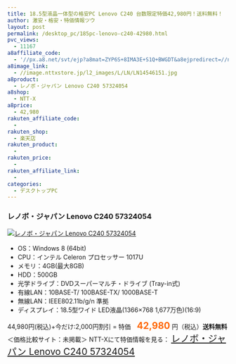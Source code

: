 ```yaml
---
title: 18.5型液晶一体型の格安PC Lenovo C240 台数限定特価42,980円！送料無料！
author: 激安・格安・特価情報ツウ
layout: post
permalink: /desktop_pc/185pc-lenovo-c240-42980.html
pvc_views:
  - 11167
a8affiliate_code:
  - '//px.a8.net/svt/ejp?a8mat=ZYP6S+8IMA3E+S1Q+BWGDT&a8ejpredirect=//nttxstore.jp/_II_LN14546151'
a8image_link:
  - //image.nttxstore.jp/l2_images/L/LN/LN14546151.jpg
a8product:
  - レノボ・ジャパン Lenovo C240 57324054
a8shop:
  - NTT-X
a8price:
  - 42,980
rakuten_affiliate_code:
  -
rakuten_shop:
  - 楽天店
rakuten_product:
  -
rakuten_price:
  -
rakuten_affiliate_link:
  -
categories:
  - デスクトップPC
---
```

### レノボ・ジャパン Lenovo C240 57324054

<div class="img-bg2 img_L">
  <a title="レノボ・ジャパン Lenovo C240 57324054" href="//px.a8.net/svt/ejp?a8mat=ZYP6S+8IMA3E+S1Q+BWGDT&a8ejpredirect=//nttxstore.jp/_II_LN14546151" target="_blank"><img src="//i1.wp.com/image.nttxstore.jp/l2_images/L/LN/LN14546151.jpg?resize=120%2C120" border="0" alt="レノボ・ジャパン Lenovo C240 57324054" style="border: 0pt none;" data-recalc-dims="1" /></a>
</div>

<!--more-->

  * OS：Windows 8 (64bit)
  * CPU：インテル Celeron プロセッサー 1017U
  * メモリ：4GB(最大8GB)
  * HDD：500GB
  * 光学ドライブ：DVDスーパーマルチ・ドライブ (Tray-in式)
  * 有線LAN：10BASE-T/ 100BASE-TX/ 1000BASE-T
  * 無線LAN：IEEE802.11b/g/n 準拠
  * ディスプレイ：18.5型ワイド LED液晶(1366&#215;768 1,677万色)(16:9)

44,980円(税込)+今だけ:2,000円割引 = 特価　<span style="color: #ff6600; font-size: 150%;"><strong>42,980</strong></span> 円（税込）**送料無料** ＜価格比較サイト：未掲載＞
NTT-Xにて特価情報を見る： <span style="font-size: 150%;"><a href="//px.a8.net/svt/ejp?a8mat=ZYP6S+8IMA3E+S1Q+BWGDT&a8ejpredirect=//nttxstore.jp/_II_LN14546151" target="_blank">レノボ・ジャパン Lenovo C240 57324054</a></span>